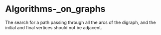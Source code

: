 # Algorithms-_on_graphs
The search for a path passing through all the arcs of the digraph, and the initial and final vertices should not be adjacent.
